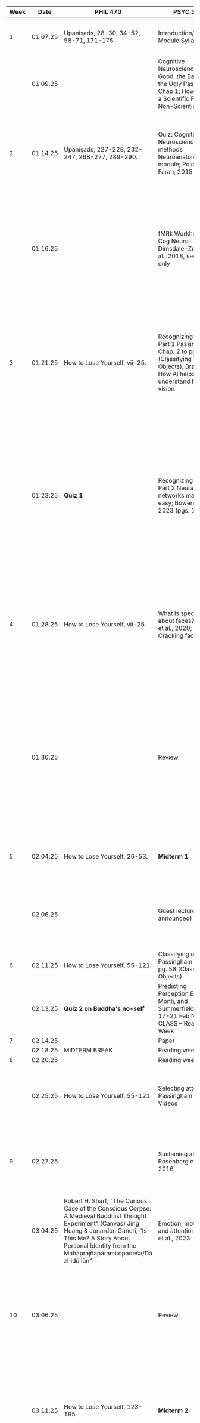 
| Week | Date     | PHIL 470                                                                                                                                                                                                                                | PSYC 365                                                                                                                            | PHIL 451                                                                                                                                                                                                                                                                                                                                               |
| ---- | -------- | --------------------------------------------------------------------------------------------------------------------------------------------------------------------------------------------------------------------------------------- | ----------------------------------------------------------------------------------------------------------------------------------- | ------------------------------------------------------------------------------------------------------------------------------------------------------------------------------------------------------------------------------------------------------------------------------------------------------------------------------------------------------ |
| 1    | 01.07.25 | Upaniṣads, 28-30, 34-52, 58-71, 171-175.                                                                                                                                                                                                | Introduction/Syllabus Module Syllabus                                                                                               | *Introduction to the course* Philip Goff, “Galileo’s Big Mistake” Formulating ‘physicalism’                                                                                                                                                                                                                                                            |
|      | 01.09.25 |                                                                                                                                                                                                                                         | Cognitive Neuroscience: The Good, the Bad, and the Ugly Passingham Chap 1; How to Read a Scientific Paper for Non-Scientists        | *The completeness question* Stoljar, “Physicalism” (SEP entry), §§1-3; Seager, Theories of Consciousness, pp7-13                                                                                                                                                                                                                                       |
| 2    | 01.14.25 | Upaniṣads, 227-228, 232-247, 268-277, 289-290.                                                                                                                                                                                          | Quiz: Cognitive Neuroscience methods Neuroanatomy module; Poldrack & Farah, 2015                                                    | *The condition question* Montero, “The Body Problem” Stoljar, “Physicalism (SEP entry), §5.4 Optional: Montero, “Post-physicalism” Arguing for physicalism: the problem of mental causation                                                                                                                                                            |
|      | 01.16.25 |                                                                                                                                                                                                                                         | fMRI: Workhorse of Cog Neuro Dimsdale-Zucker et al., 2018, section 1 only                                                           | *The ‘causal argument’ for physicalism (aka, the ‘causal exclusion argument’)* Papineau, “The Case for Materialism” Seager, Theories of Consciousness, pp13-17 Optional: Kim, excerpt from Physicalism, or Something Near Enough                                                                                                                       |
| 3    | 01.21.25 | How to Lose Yourself, vii-25.                                                                                                                                                                                                           | Recognizing objects Part 1 Passingham Chap. 2 to pg. 58 (Classifying Objects); Brain facts: How AI helps us understand human vision | *Responding to the causal argument: Embracing overdetermination?* Bennett, “Exclusion Again” Optional: Bennett, “Why the Exclusion Problem Seems Intractable, and How, Just Maybe, to Tract it” Wilson, “How Superduper does a Physicalist Supervenience Need to be?”                                                                                  |
|      | 01.23.25 | **Quiz 1**                                                                                                                                                                                                                              | Recognizing Objects Part 2 Neural networks made easy; Bowers et al., 2023 (pgs. 1-19)                                               | *Responding to the causal argument: What role for the conservation laws?* Gibb, “Closure Principles and the Laws of Conservation of Energy and Momentum” Optional: Papineau, “Appendix: The History of the Completeness of Physics”; Lowe, “Causal Closure Principles and Emergentism” (Chapter 2 of Personal Agency)                                  |
| 4    | 01.28.25 | How to Lose Yourself, vii-25.                                                                                                                                                                                                           | What is special about faces? Harada et al., 2020; Cracking face code                                                                | *Can interactionist dualists embrace the causal completeness of the physical?* Gibb, “Defending Dualism” Optional: Gibb, “Mental Causation and Double Prevention” Lowe “Self, Agency, and Mental Causation” (excerpt from Personal Agency) From Causation to content                                                                                   |
|      | 01.30.25 |                                                                                                                                                                                                                                         | Review                                                                                                                              | *Naturalizing intentionality (I)* Morgan & Piccinini, “Towards a Cognitive Neuroscience of Intentionality” Shea, “Naturalizing Intentionality” Optional: Michael Rescorla, “The Computational Theory of Mind” (SEP); Michael Rescorla, “The Language of Thought Hypothesis” (SEP); Neander & Schulte – “Teleological Theories of Mental Content” (SEP) |
| 5    | 02.04.25 | How to Lose Yourself, 26-53.                                                                                                                                                                                                            | **Midterm 1**                                                                                                                       | *Naturalizing intentionality (II)* No new reading Arguing against physicalism: The ‘hard problem’ of consciousness                                                                                                                                                                                                                                     |
|      | 02.06.25 |                                                                                                                                                                                                                                         | Guest lecture (to be announced) TBD                                                                                                 | *The modal argument (Part 1)* Saul Kripke, excerpt from Naming and Necessity Optional: 5 Christopher Hill, “Conceivability, Possibility, and the Mind-Body Problem”                                                                                                                                                                                    |
| 6    | 02.11.25 | How to Lose Yourself, 55-121.                                                                                                                                                                                                           | Classifying objects Passingham Chap. 2 pg. 58 (Classifying Objects)                                                                 | *The modal argument (Part 2)* No new readings                                                                                                                                                                                                                                                                                                          |
|      | 02.13.25 | **Quiz 2 on Buddha's no-self**                                                                                                                                                                                                          | Predicting Perception Egner, Monti, and Summerfield, 2009 17-21 Feb NO CLASS – Reading Week                                         | *The knowledge argument* Frank Jackson, “Epiphenomenal Qualia”, and post-script                                                                                                                                                                                                                                                                        |
| 7    | 02.14.25 |                                                                                                                                                                                                                                         | Paper                                                                                                                               | **Short Paper**                                                                                                                                                                                                                                                                                                                                        |
|      | 02.18.25 | MIDTERM BREAK                                                                                                                                                                                                                           | Reading week                                                                                                                        | Reading week                                                                                                                                                                                                                                                                                                                                           |
| 8    | 02.20.25 |                                                                                                                                                                                                                                         | Reading week                                                                                                                        | Reading week                                                                                                                                                                                                                                                                                                                                           |
|      | 02.25.25 | How to Lose Yourself, 55-121                                                                                                                                                                                                            | Selecting attention Passingham Chap. 3; Videos                                                                                      | *The zombie argument* David Chalmers, “Consciousness and Its Place in Nature,” §§1-3, 6, and 9-10 Physicalist responses to the hard problem                                                                                                                                                                                                            |
| 9    | 02.27.25 |                                                                                                                                                                                                                                         | Sustaining attention Rosenberg et al., 2016                                                                                         | *A priori (‘Type-A’) physicalism: Robo- Mary* Daniel Dennett, “What RoboMary Knows” Optional: David Chalmers, “Consciousness and Its Place in Nature,” §4                                                                                                                                                                                              |
|      | 03.04.25 | Robert H. Sharf, “The Curious Case of the Conscious Corpse: A Medieval Buddhist Thought Experiment” (Canvas) Jing Huang & Jonardon Ganeri, “Is This Me? A Story About Personal Identity from the Mahāprajñāpāramitopadeśa/Dà zhìdù lùn” | Emotion, motivation and attention Inman et al., 2023                                                                                | *A priori (‘Type-A’) physicalism: the ‘abilities’ reply* David Lewis, “What Experience Teaches”; postscript to “Mad Pain and Martian Pain”                                                                                                                                                                                                             |
| 10   | 03.06.25 |                                                                                                                                                                                                                                         | Review                                                                                                                              | *A priori (‘Type-A’) physicalism: reductive representationalism and illusionism* Frank Jackson, “The Knowledge Argument, Diaphanousness, Representationalism”; Keith Frankish, “An Illusionist Theory of Consciousness”                                                                                                                                |
|      | 03.11.25 | How to Lose Yourself, 123-195                                                                                                                                                                                                           | **Midterm 2**                                                                                                                       | *A posteriori (‘Type-B’) physicalism* Katalin Balog, ‘Acquaintance and the mind-body problem’ Optional: Brian Loar, ‘Phenomenal States’ David Chalmers, “Consciousness and Its Place in Nature,” §5                                                                                                                                                    |
| 11   | 03.13.25 |                                                                                                                                                                                                                                         | Reward and attention (& learning) Anderson et al., 2016; 2 Dopamine blogs                                                           | *Against a posteriori (‘Type-B’) physicalism* David Chalmers, “Phenomenal Concepts and the Explanatory Gap” Optional: Philip Goff, “A Posteriori Physicalists Get Our Phenomenal Concepts Wrong”                                                                                                                                                       |
|      | 03.18.25 | How to Lose Yourself, 123-195                                                                                                                                                                                                           | The Hippocampus: From space travel to time travel Passingham Chapter 4; Fernandez- Velasco & Spiers, 2024                           | *A posteriori (aka , ‘type-B’) physicalists strike back?* Katalin Balog, “In Defense of the Phenomenal Concept Strategy” Optional: Janet Levin, “Once More Unto the Breach: Type B Physicalism, Phenomenal Concepts, and the Epistemic Gap” Neglected alternatives to the mind-body problem                                                            |
| 12   | 03.20.25 |                                                                                                                                                                                                                                         | Episodic memory How to See a Memory                                                                                                 | *Consciousness and ignorance* Stoljar, “The Epistemic Approach”                                                                                                                                                                                                                                                                                        |
|      | 03.25.25 | **Quiz 3 on Chan**                                                                                                                                                                                                                      | Rehearsing and retrieving memories Bird et al., 2015                                                                                | *Might consciousness be a mystery? (‘Mysterianism’)* McGinn, “Can We Solve the Mind-Body Problem?”                                                                                                                                                                                                                                                     |
| 13   | 03.27.25 | Jonardon Ganeri, Inwardness, ix-50.                                                                                                                                                                                                     | **Midterm 3**                                                                                                                       | *Might consciousness be the intrinsic nature of the physical? (‘Russellian Monism’)* Philip Goff and Sam Coleman “Russellian Monism”; Optional: Hedda Hassel Morch, “The Argument for Panpsychism from Experience of Causation”; Daniel Stoljar, “Two Conceptions of the Physical”                                                                     |
|      | 04.01.25 | Jonardon Ganeri, Inwardness, 51-101                                                                                                                                                                                                     | Final projects                                                                                                                      | *Might consciousness be all there is? (Monistic idealism)* Miri Albahari, “Panpsychism and the Inner-Outer Gap Problem” Miri Albahari, “Is Universal Consciousness Fit for Ground?” Optional: Miri Albahari, “Perennial Idealism: A Mystical Solution to the Mind- Body Problem”                                                                       |
| 14   | 04.03.25 |                                                                                                                                                                                                                                         | Final projects                                                                                                                      | Catch up and review No new readings                                                                                                                                                                                                                                                                                                                    |
|      | 04.08.25 |                                                                                                                                                                                                                                         | Final projects                                                                                                                      | Long paper                                                                                                                                                                                                                                                                                                                                             |
|      |          | **Final Paper**                                                                                                                                                                                                                         |                                                                                                                                     |                                                                                                                                                                                                                                                                                                                                                        |

